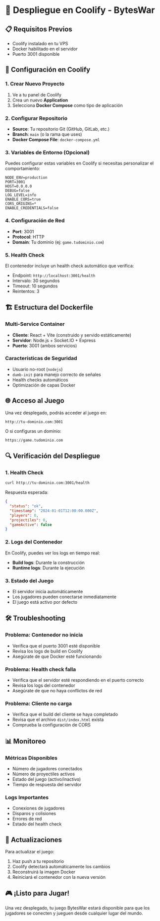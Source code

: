 # 🚀 Despliegue en Coolify - BytesWar

## 📋 Requisitos Previos

- Coolify instalado en tu VPS
- Docker habilitado en el servidor
- Puerto 3001 disponible

## 🔧 Configuración en Coolify

### 1. Crear Nuevo Proyecto

1. Ve a tu panel de Coolify
2. Crea un nuevo **Application**
3. Selecciona **Docker Compose** como tipo de aplicación

### 2. Configurar Repositorio

- **Source**: Tu repositorio Git (GitHub, GitLab, etc.)
- **Branch**: `main` (o la rama que uses)
- **Docker Compose File**: `docker-compose.yml`

### 3. Variables de Entorno (Opcional)

Puedes configurar estas variables en Coolify si necesitas personalizar el comportamiento:

```env
NODE_ENV=production
PORT=3001
HOST=0.0.0.0
DEBUG=false
LOG_LEVEL=info
ENABLE_CORS=true
CORS_ORIGINS=*
ENABLE_CREDENTIALS=false
```

### 4. Configuración de Red

- **Port**: 3001
- **Protocol**: HTTP
- **Domain**: Tu dominio (ej: `game.tudominio.com`)

### 5. Health Check

El contenedor incluye un health check automático que verifica:
- Endpoint: `http://localhost:3001/health`
- Intervalo: 30 segundos
- Timeout: 10 segundos
- Reintentos: 3

## 🏗️ Estructura del Dockerfile

### Multi-Service Container
- **Cliente**: React + Vite (construido y servido estáticamente)
- **Servidor**: Node.js + Socket.IO + Express
- **Puerto**: 3001 (ambos servicios)

### Características de Seguridad
- Usuario no-root (`nodejs`)
- `dumb-init` para manejo correcto de señales
- Health checks automáticos
- Optimización de capas Docker

## 🌐 Acceso al Juego

Una vez desplegado, podrás acceder al juego en:
```
http://tu-dominio.com:3001
```

O si configuras un dominio:
```
https://game.tudominio.com
```

## 🔍 Verificación del Despliegue

### 1. Health Check
```bash
curl http://tu-dominio.com:3001/health
```

Respuesta esperada:
```json
{
  "status": "ok",
  "timestamp": "2024-01-01T12:00:00.000Z",
  "players": 0,
  "projectiles": 0,
  "gameActive": false
}
```

### 2. Logs del Contenedor
En Coolify, puedes ver los logs en tiempo real:
- **Build logs**: Durante la construcción
- **Runtime logs**: Durante la ejecución

### 3. Estado del Juego
- El servidor inicia automáticamente
- Los jugadores pueden conectarse inmediatamente
- El juego está activo por defecto

## 🛠️ Troubleshooting

### Problema: Contenedor no inicia
- Verifica que el puerto 3001 esté disponible
- Revisa los logs de build en Coolify
- Asegúrate de que Docker esté funcionando

### Problema: Health check falla
- Verifica que el servidor esté respondiendo en el puerto correcto
- Revisa los logs del contenedor
- Asegúrate de que no haya conflictos de red

### Problema: Cliente no carga
- Verifica que el build del cliente se haya completado
- Revisa que el archivo `dist/index.html` exista
- Comprueba la configuración de CORS

## 📊 Monitoreo

### Métricas Disponibles
- Número de jugadores conectados
- Número de proyectiles activos
- Estado del juego (activo/inactivo)
- Tiempo de respuesta del servidor

### Logs Importantes
- Conexiones de jugadores
- Disparos y colisiones
- Errores de red
- Estado del health check

## 🔄 Actualizaciones

Para actualizar el juego:
1. Haz push a tu repositorio
2. Coolify detectará automáticamente los cambios
3. Reconstruirá la imagen Docker
4. Reiniciará el contenedor con la nueva versión

## 🎮 ¡Listo para Jugar!

Una vez desplegado, tu juego BytesWar estará disponible para que los jugadores se conecten y jueguen desde cualquier lugar del mundo. 